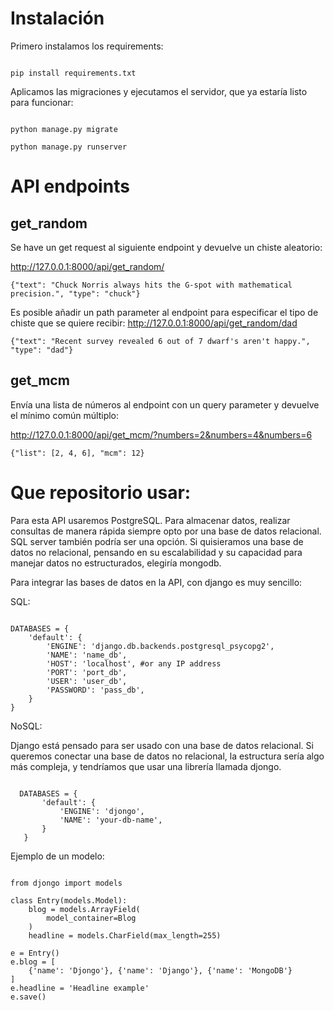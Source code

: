 # Instalación

Primero instalamos los requirements:
```

pip install requirements.txt
```


Aplicamos las migraciones y ejecutamos el servidor, que ya estaría listo para funcionar:
```

python manage.py migrate

python manage.py runserver
```

# API endpoints

## get_random
Se have un get request al siguiente endpoint y devuelve un chiste aleatorio:

http://127.0.0.1:8000/api/get_random/
```
{"text": "Chuck Norris always hits the G-spot with mathematical precision.", "type": "chuck"}

```

Es posible añadir un path parameter al endpoint para especificar el tipo de chiste que se quiere recibir:
http://127.0.0.1:8000/api/get_random/dad

```
{"text": "Recent survey revealed 6 out of 7 dwarf's aren't happy.", "type": "dad"}
```


## get_mcm

Envía una lista de números al endpoint con un query parameter y devuelve el mínimo común múltiplo:

http://127.0.0.1:8000/api/get_mcm/?numbers=2&numbers=4&numbers=6

```
{"list": [2, 4, 6], "mcm": 12}

```


# Que repositorio usar:
Para esta API usaremos PostgreSQL. Para almacenar datos, realizar consultas de manera rápida siempre opto por una base de datos relacional. SQL server también podría ser una opción. Si quisieramos una base de datos no relacional, pensando en su escalabilidad y su capacidad para manejar datos no estructurados, elegiría mongodb.

Para integrar las bases de datos en la API, con django es muy sencillo:

SQL:

```

DATABASES = {
    'default': {
        'ENGINE': 'django.db.backends.postgresql_psycopg2',
        'NAME': 'name_db',
        'HOST': 'localhost', #or any IP address
        'PORT': 'port_db',
        'USER': 'user_db',
        'PASSWORD': 'pass_db',
    }
}
```


NoSQL:

Django está pensado para ser usado con una base de datos relacional. Si queremos conectar una base de datos no relacional, la estructura sería algo más compleja, y tendríamos que usar una librería llamada djongo.


```

  DATABASES = {
       'default': {
           'ENGINE': 'djongo',
           'NAME': 'your-db-name',
       }
   }

```



Ejemplo de un modelo:

```

from djongo import models

class Entry(models.Model):
    blog = models.ArrayField(
        model_container=Blog
    )    
    headline = models.CharField(max_length=255)    

e = Entry()
e.blog = [
    {'name': 'Djongo'}, {'name': 'Django'}, {'name': 'MongoDB'}
]
e.headline = 'Headline example'
e.save()

```
